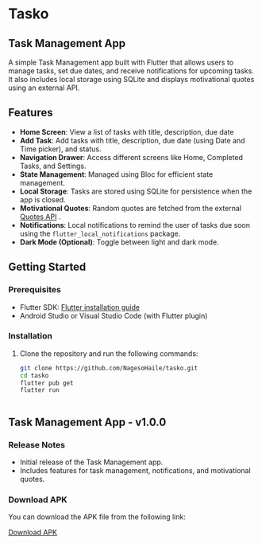 # Tasko
## Task Management App

A simple Task Management app built with Flutter that allows users to manage tasks, set due dates, and receive notifications for upcoming tasks. It also includes local storage using SQLite and displays motivational quotes using an external API.

## Features

- **Home Screen**: View a list of tasks with title, description, due date
- **Add Task**: Add  tasks with title, description, due date (using Date and Time picker), and status.
- **Navigation Drawer**: Access different screens like Home, Completed Tasks, and Settings.
- **State Management**: Managed using Bloc for efficient state management.
- **Local Storage**: Tasks are stored using SQLite for persistence when the app is closed.
- **Motivational Quotes**: Random quotes are fetched from the external [Quotes API](https://dummyjson.com/quotes/random) .
- **Notifications**: Local notifications to remind the user of tasks due soon using the `flutter_local_notifications` package.
- **Dark Mode (Optional)**: Toggle between light and dark mode.


## Getting Started

### Prerequisites

- Flutter SDK: [Flutter installation guide](https://flutter.dev/docs/get-started/install)
- Android Studio or Visual Studio Code (with Flutter plugin)

### Installation

1. Clone the repository and run the following commands:
   ```bash
   git clone https://github.com/NagesoHaile/tasko.git
   cd tasko
   flutter pub get
   flutter run



## Task Management App - v1.0.0

### Release Notes
- Initial release of the Task Management app.
- Includes features for task management, notifications, and motivational quotes.

### Download APK
You can download the APK file from the following link:

[Download APK](https://objects.githubusercontent.com/github-production-release-asset-2e65be/853568918/daa112d4-ecea-4a11-8ef6-999091f12b2f?X-Amz-Algorithm=AWS4-HMAC-SHA256&X-Amz-Credential=releaseassetproduction%2F20240907%2Fus-east-1%2Fs3%2Faws4_request&X-Amz-Date=20240907T165103Z&X-Amz-Expires=300&X-Amz-Signature=26ee03841e5fea2672df0aa1ca7129716d7be7807d11f5c4f6c7c5b4dde5bfd5&X-Amz-SignedHeaders=host&actor_id=0&key_id=0&repo_id=853568918&response-content-disposition=attachment%3B%20filename%3Dapp-release.apk&response-content-type=application%2Fvnd.android.package-archive)


